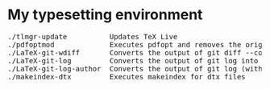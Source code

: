# My typesetting environment

<pre>
./tlmgr-update          Updates TeX Live
./pdfoptmod             Executes pdfopt and removes the original pdf file
./LaTeX-git-wdiff       Converts the output of git diff --color-words
./LaTeX-git-log         Converts the output of git log into LaTeX
./LaTeX-git-log-author  Converts the output of git log (with author) into LaTeX
./makeindex-dtx         Executes makeindex for dtx files
</pre>
